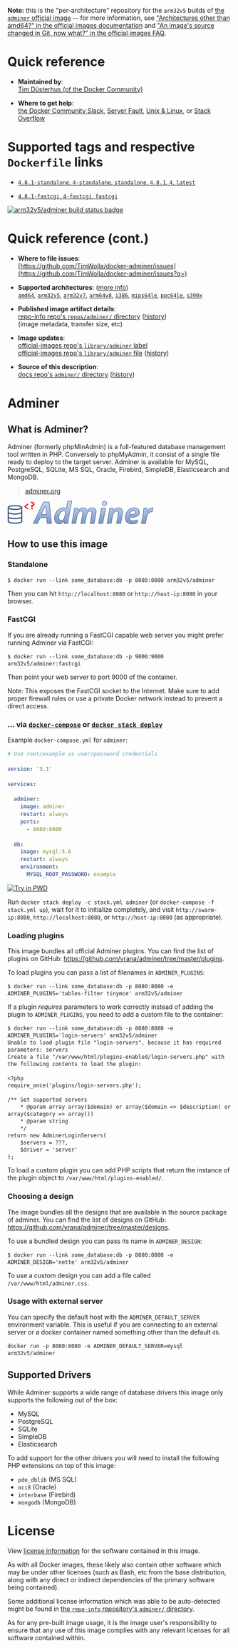 <!--

********************************************************************************

WARNING:

    DO NOT EDIT "adminer/README.md"

    IT IS AUTO-GENERATED

    (from the other files in "adminer/" combined with a set of templates)

********************************************************************************

-->

**Note:** this is the "per-architecture" repository for the `arm32v5` builds of [the `adminer` official image](https://hub.docker.com/_/adminer) -- for more information, see ["Architectures other than amd64?" in the official images documentation](https://github.com/docker-library/official-images#architectures-other-than-amd64) and ["An image's source changed in Git, now what?" in the official images FAQ](https://github.com/docker-library/faq#an-images-source-changed-in-git-now-what).

# Quick reference

-	**Maintained by**:  
	[Tim Düsterhus (of the Docker Community)](https://github.com/TimWolla/docker-adminer)

-	**Where to get help**:  
	[the Docker Community Slack](https://dockr.ly/comm-slack), [Server Fault](https://serverfault.com/help/on-topic), [Unix & Linux](https://unix.stackexchange.com/help/on-topic), or [Stack Overflow](https://stackoverflow.com/help/on-topic)

# Supported tags and respective `Dockerfile` links

-	[`4.8.1-standalone`, `4-standalone`, `standalone`, `4.8.1`, `4`, `latest`](https://github.com/TimWolla/docker-adminer/blob/c9c54b18f79a66409a3153a94f629ea68f08647c/4/Dockerfile)

-	[`4.8.1-fastcgi`, `4-fastcgi`, `fastcgi`](https://github.com/TimWolla/docker-adminer/blob/c9c54b18f79a66409a3153a94f629ea68f08647c/4/fastcgi/Dockerfile)

[![arm32v5/adminer build status badge](https://img.shields.io/jenkins/s/https/doi-janky.infosiftr.net/job/multiarch/job/arm32v5/job/adminer.svg?label=arm32v5/adminer%20%20build%20job)](https://doi-janky.infosiftr.net/job/multiarch/job/arm32v5/job/adminer/)

# Quick reference (cont.)

-	**Where to file issues**:  
	[https://github.com/TimWolla/docker-adminer/issues](https://github.com/TimWolla/docker-adminer/issues?q=)

-	**Supported architectures**: ([more info](https://github.com/docker-library/official-images#architectures-other-than-amd64))  
	[`amd64`](https://hub.docker.com/r/amd64/adminer/), [`arm32v5`](https://hub.docker.com/r/arm32v5/adminer/), [`arm32v7`](https://hub.docker.com/r/arm32v7/adminer/), [`arm64v8`](https://hub.docker.com/r/arm64v8/adminer/), [`i386`](https://hub.docker.com/r/i386/adminer/), [`mips64le`](https://hub.docker.com/r/mips64le/adminer/), [`ppc64le`](https://hub.docker.com/r/ppc64le/adminer/), [`s390x`](https://hub.docker.com/r/s390x/adminer/)

-	**Published image artifact details**:  
	[repo-info repo's `repos/adminer/` directory](https://github.com/docker-library/repo-info/blob/master/repos/adminer) ([history](https://github.com/docker-library/repo-info/commits/master/repos/adminer))  
	(image metadata, transfer size, etc)

-	**Image updates**:  
	[official-images repo's `library/adminer` label](https://github.com/docker-library/official-images/issues?q=label%3Alibrary%2Fadminer)  
	[official-images repo's `library/adminer` file](https://github.com/docker-library/official-images/blob/master/library/adminer) ([history](https://github.com/docker-library/official-images/commits/master/library/adminer))

-	**Source of this description**:  
	[docs repo's `adminer/` directory](https://github.com/docker-library/docs/tree/master/adminer) ([history](https://github.com/docker-library/docs/commits/master/adminer))

# Adminer

## What is Adminer?

Adminer (formerly phpMinAdmin) is a full-featured database management tool written in PHP. Conversely to phpMyAdmin, it consist of a single file ready to deploy to the target server. Adminer is available for MySQL, PostgreSQL, SQLite, MS SQL, Oracle, Firebird, SimpleDB, Elasticsearch and MongoDB.

> [adminer.org](https://www.adminer.org)

![logo](https://raw.githubusercontent.com/docker-library/docs/95569c9119afe7b11a233105d398f99d93d2fcce/adminer/logo.png)

## How to use this image

### Standalone

```console
$ docker run --link some_database:db -p 8080:8080 arm32v5/adminer
```

Then you can hit `http://localhost:8080` or `http://host-ip:8080` in your browser.

### FastCGI

If you are already running a FastCGI capable web server you might prefer running Adminer via FastCGI:

```console
$ docker run --link some_database:db -p 9000:9000 arm32v5/adminer:fastcgi
```

Then point your web server to port 9000 of the container.

Note: This exposes the FastCGI socket to the Internet. Make sure to add proper firewall rules or use a private Docker network instead to prevent a direct access.

### ... via [`docker-compose`](https://github.com/docker/compose) or [`docker stack deploy`](https://docs.docker.com/engine/reference/commandline/stack_deploy/)

Example `docker-compose.yml` for `adminer`:

```yaml
# Use root/example as user/password credentials

version: '3.1'

services:

  adminer:
    image: adminer
    restart: always
    ports:
      - 8080:8080

  db:
    image: mysql:5.6
    restart: always
    environment:
      MYSQL_ROOT_PASSWORD: example
```

[![Try in PWD](https://github.com/play-with-docker/stacks/raw/cff22438cb4195ace27f9b15784bbb497047afa7/assets/images/button.png)](http://play-with-docker.com?stack=https://raw.githubusercontent.com/docker-library/docs/9efeec18b6b2ed232cf0fbd3914b6211e16e242c/adminer/stack.yml)

Run `docker stack deploy -c stack.yml adminer` (or `docker-compose -f stack.yml up`), wait for it to initialize completely, and visit `http://swarm-ip:8080`, `http://localhost:8080`, or `http://host-ip:8080` (as appropriate).

### Loading plugins

This image bundles all official Adminer plugins. You can find the list of plugins on GitHub: https://github.com/vrana/adminer/tree/master/plugins.

To load plugins you can pass a list of filenames in `ADMINER_PLUGINS`:

```console
$ docker run --link some_database:db -p 8080:8080 -e ADMINER_PLUGINS='tables-filter tinymce' arm32v5/adminer
```

If a plugin *requires* parameters to work correctly instead of adding the plugin to `ADMINER_PLUGINS`, you need to add a custom file to the container:

```console
$ docker run --link some_database:db -p 8080:8080 -e ADMINER_PLUGINS='login-servers' arm32v5/adminer
Unable to load plugin file "login-servers", because it has required parameters: servers
Create a file "/var/www/html/plugins-enabled/login-servers.php" with the following contents to load the plugin:

<?php
require_once('plugins/login-servers.php');

/** Set supported servers
    * @param array array($domain) or array($domain => $description) or array($category => array())
    * @param string
    */
return new AdminerLoginServers(
    $servers = ???,
    $driver = 'server'
);
```

To load a custom plugin you can add PHP scripts that return the instance of the plugin object to `/var/www/html/plugins-enabled/`.

### Choosing a design

The image bundles all the designs that are available in the source package of adminer. You can find the list of designs on GitHub: https://github.com/vrana/adminer/tree/master/designs.

To use a bundled design you can pass its name in `ADMINER_DESIGN`:

```console
$ docker run --link some_database:db -p 8080:8080 -e ADMINER_DESIGN='nette' arm32v5/adminer
```

To use a custom design you can add a file called `/var/www/html/adminer.css`.

### Usage with external server

You can specify the default host with the `ADMINER_DEFAULT_SERVER` environment variable. This is useful if you are connecting to an external server or a docker container named something other than the default `db`.

```console
docker run -p 8080:8080 -e ADMINER_DEFAULT_SERVER=mysql arm32v5/adminer
```

## Supported Drivers

While Adminer supports a wide range of database drivers this image only supports the following out of the box:

-	MySQL
-	PostgreSQL
-	SQLite
-	SimpleDB
-	Elasticsearch

To add support for the other drivers you will need to install the following PHP extensions on top of this image:

-	`pdo_dblib` (MS SQL)
-	`oci8` (Oracle)
-	`interbase` (Firebird)
-	`mongodb` (MongoDB)

# License

View [license information](https://github.com/vrana/adminer/blob/master/readme.txt) for the software contained in this image.

As with all Docker images, these likely also contain other software which may be under other licenses (such as Bash, etc from the base distribution, along with any direct or indirect dependencies of the primary software being contained).

Some additional license information which was able to be auto-detected might be found in [the `repo-info` repository's `adminer/` directory](https://github.com/docker-library/repo-info/tree/master/repos/adminer).

As for any pre-built image usage, it is the image user's responsibility to ensure that any use of this image complies with any relevant licenses for all software contained within.
